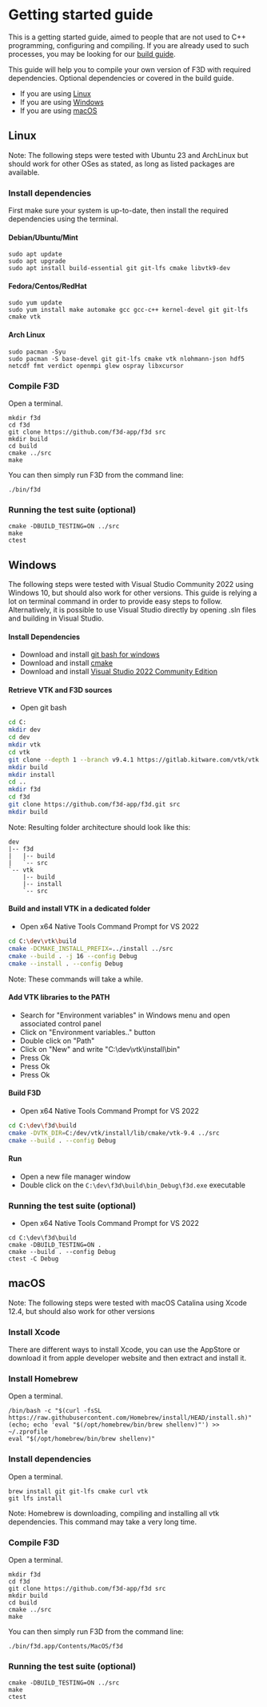 # Getting started guide

This is a getting started guide, aimed to people that are not used
to C++ programming, configuring and compiling. If you are already used
to such processes, you may be looking for our [build guide](BUILD.md).

This guide will help you to compile your own version of F3D with required dependencies.
Optional dependencies or covered in the build guide.

- If you are using [Linux](#linux)
- If you are using [Windows](#windows)
- If you are using [macOS](#macos)

## Linux

Note: The following steps were tested with Ubuntu 23 and ArchLinux but
should work for other OSes as stated, as long as listed packages are available.

### Install dependencies

First make sure your system is up-to-date,
then install the required dependencies using the terminal.

#### Debian/Ubuntu/Mint

```
sudo apt update
sudo apt upgrade
sudo apt install build-essential git git-lfs cmake libvtk9-dev
```

#### Fedora/Centos/RedHat

```
sudo yum update
sudo yum install make automake gcc gcc-c++ kernel-devel git git-lfs cmake vtk
```

#### Arch Linux

```
sudo pacman -Syu
sudo pacman -S base-devel git git-lfs cmake vtk nlohmann-json hdf5 netcdf fmt verdict openmpi glew ospray libxcursor
```

### Compile F3D

Open a terminal.

```
mkdir f3d
cd f3d
git clone https://github.com/f3d-app/f3d src
mkdir build
cd build
cmake ../src
make
```

You can then simply run F3D from the command line:

```
./bin/f3d
```

### Running the test suite (optional)

```
cmake -DBUILD_TESTING=ON ../src
make
ctest
```

## Windows

The following steps were tested with Visual Studio Community 2022 using Windows 10, but should also work for other versions.
This guide is relying a lot on terminal command in order to provide easy steps to follow.
Alternatively, it is possible to use Visual Studio directly by opening .sln files and building in Visual Studio.

#### Install Dependencies

- Download and install [git bash for windows][gitforwindows]
- Download and install [cmake][cmake-download]
- Download and install [Visual Studio 2022 Community Edition][visual-studio]

#### Retrieve VTK and F3D sources

- Open git bash

```sh
cd C:
mkdir dev
cd dev
mkdir vtk
cd vtk
git clone --depth 1 --branch v9.4.1 https://gitlab.kitware.com/vtk/vtk.git src
mkdir build
mkdir install
cd ..
mkdir f3d
cd f3d
git clone https://github.com/f3d-app/f3d.git src
mkdir build
```

Note: Resulting folder architecture should look like this:

```
dev
|-- f3d
|   |-- build
|   `-- src
`-- vtk
    |-- build
    |-- install
    `-- src
```

#### Build and install VTK in a dedicated folder

- Open x64 Native Tools Command Prompt for VS 2022

```sh
cd C:\dev\vtk\build
cmake -DCMAKE_INSTALL_PREFIX=../install ../src
cmake --build . -j 16 --config Debug
cmake --install . --config Debug
```

Note: These commands will take a while.

#### Add VTK libraries to the PATH

- Search for "Environment variables" in Windows menu and open associated control panel
- Click on "Environment variables.." button
- Double click on "Path"
- Click on "New" and write "C:\dev\vtk\install\bin"
- Press Ok
- Press Ok
- Press Ok

#### Build F3D

- Open x64 Native Tools Command Prompt for VS 2022

```sh
cd C:\dev\f3d\build
cmake -DVTK_DIR=C:/dev/vtk/install/lib/cmake/vtk-9.4 ../src
cmake --build . --config Debug
```

#### Run

- Open a new file manager window
- Double click on the `C:\dev\f3d\build\bin_Debug\f3d.exe` executable

### Running the test suite (optional)

- Open x64 Native Tools Command Prompt for VS 2022

```
cd C:\dev\f3d\build
cmake -DBUILD_TESTING=ON .
cmake --build . --config Debug
ctest -C Debug
```

## macOS

Note: The following steps were tested with macOS Catalina using Xcode 12.4, but should also work for other versions

### Install Xcode

There are different ways to install Xcode, you can use the AppStore or download it
from apple developer website and then extract and install it.

### Install Homebrew

Open a terminal.

```
/bin/bash -c "$(curl -fsSL https://raw.githubusercontent.com/Homebrew/install/HEAD/install.sh)"
(echo; echo 'eval "$(/opt/homebrew/bin/brew shellenv)"') >> ~/.zprofile
eval "$(/opt/homebrew/bin/brew shellenv)"
```

### Install dependencies

Open a terminal.

```
brew install git git-lfs cmake curl vtk
git lfs install
```

Note: Homebrew is downloading, compiling and installing all vtk dependencies.
This command may take a very long time.

### Compile F3D

Open a terminal.

```
mkdir f3d
cd f3d
git clone https://github.com/f3d-app/f3d src
mkdir build
cd build
cmake ../src
make
```

You can then simply run F3D from the command line:

```
./bin/f3d.app/Contents/MacOS/f3d
```

### Running the test suite (optional)

```
cmake -DBUILD_TESTING=ON ../src
make
ctest
```

[cmake-download]: https://cmake.org/download
[gitforwindows]: https://gitforwindows.org/
[visual-studio]: https://visualstudio.microsoft.com/vs/community/
